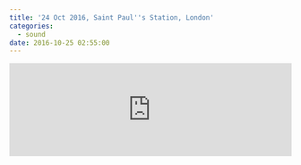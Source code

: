 ```yaml
---
title: '24 Oct 2016, Saint Paul''s Station, London'
categories:
  - sound
date: 2016-10-25 02:55:00
---
```


<div id="394302785899543341" align="left">
	<iframe width="100%" height="166" scrolling="no" frameborder="no" src="https://w.soundcloud.com/player/?url=https%3A//api.soundcloud.com/tracks/289795164&amp;color=717171&amp;auto_play=false&amp;hide_related=false&amp;show_comments=true&amp;show_user=true&amp;show_reposts=false"></iframe>
</div>
